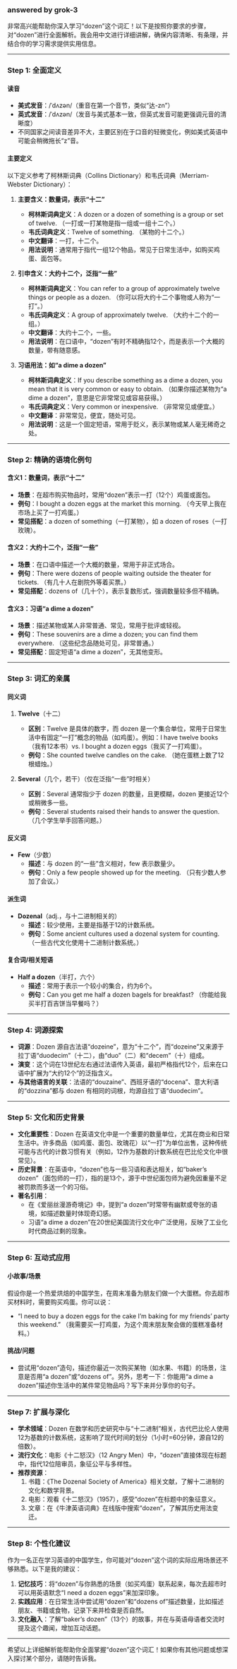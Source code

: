 ### answered by grok-3
非常高兴能帮助你深入学习“dozen”这个词汇！以下是按照你要求的步骤，对“dozen”进行全面解析。我会用中文进行详细讲解，确保内容清晰、有条理，并结合你的学习需求提供实用信息。

---

### Step 1: 全面定义

#### 读音
- **美式发音**：/ˈdʌzən/（重音在第一个音节，类似“达-zn”）
- **英式发音**：/ˈdʌzən/（发音与美式基本一致，但英式发音可能更强调元音的清晰度）
- 不同国家之间读音差异不大，主要区别在于口音的轻微变化，例如美式英语中可能会稍微拖长“z”音。

#### 主要定义
以下定义参考了柯林斯词典（Collins Dictionary）和韦氏词典（Merriam-Webster Dictionary）：

1. **主要含义：数量词，表示“十二”**
   - **柯林斯词典定义**：A dozen or a dozen of something is a group or set of twelve. （一打或一打某物是指一组或一组十二个。）
   - **韦氏词典定义**：Twelve of something. （某物的十二个。）
   - **中文翻译**：一打，十二个。
   - **用法说明**：通常用于指代一组12个物品，常见于日常生活中，如购买鸡蛋、面包等。

2. **引申含义：大约十二个，泛指“一些”**
   - **柯林斯词典定义**：You can refer to a group of approximately twelve things or people as a dozen. （你可以将大约十二个事物或人称为“一打”。）
   - **韦氏词典定义**：A group of approximately twelve. （大约十二个的一组。）
   - **中文翻译**：大约十二个，一些。
   - **用法说明**：在口语中，“dozen”有时不精确指12个，而是表示一个大概的数量，带有随意感。

3. **习语用法：如“a dime a dozen”**
   - **柯林斯词典定义**：If you describe something as a dime a dozen, you mean that it is very common or easy to obtain. （如果你描述某物为“a dime a dozen”，意思是它非常常见或容易获得。）
   - **韦氏词典定义**：Very common or inexpensive. （非常常见或便宜。）
   - **中文翻译**：非常常见，便宜，随处可见。
   - **用法说明**：这是一个固定短语，常用于贬义，表示某物或某人毫无稀奇之处。

---

### Step 2: 精确的语境化例句

#### 含义1：数量词，表示“十二”
- **场景**：在超市购买物品时，常用“dozen”表示一打（12个）鸡蛋或面包。
- **例句**：I bought a dozen eggs at the market this morning. （今天早上我在市场上买了一打鸡蛋。）
- **常见搭配**：a dozen of something（一打某物），如 a dozen of roses（一打玫瑰）。

#### 含义2：大约十二个，泛指“一些”
- **场景**：在口语中描述一个大概的数量，常用于非正式场合。
- **例句**：There were dozens of people waiting outside the theater for tickets. （有几十人在剧院外等着买票。）
- **常见搭配**：dozens of（几十个），表示复数形式，强调数量较多但不精确。

#### 含义3：习语“a dime a dozen”
- **场景**：描述某物或某人非常普通、常见，常用于批评或轻视。
- **例句**：These souvenirs are a dime a dozen; you can find them everywhere. （这些纪念品随处可见，非常普通。）
- **常见搭配**：固定短语“a dime a dozen”，无其他变形。

---

### Step 3: 词汇的亲属

#### 同义词
1. **Twelve**（十二）
   - **区别**：Twelve 是具体的数字，而 dozen 是一个集合单位，常用于日常生活中有固定“一打”概念的物品（如鸡蛋）。例如：I have twelve books（我有12本书）vs. I bought a dozen eggs（我买了一打鸡蛋）。
   - **例句**：She counted twelve candles on the cake. （她在蛋糕上数了12根蜡烛。）

2. **Several**（几个，若干）（仅在泛指“一些”时相关）
   - **区别**：Several 通常指少于 dozen 的数量，且更模糊，dozen 更接近12个或稍微多一些。
   - **例句**：Several students raised their hands to answer the question. （几个学生举手回答问题。）

#### 反义词
- **Few**（少数）
   - **描述**：与 dozen 的“一些”含义相对，few 表示数量少。
   - **例句**：Only a few people showed up for the meeting. （只有少数人参加了会议。）

#### 派生词
- **Dozenal**（adj.，与十二进制相关的）
   - **描述**：较少使用，主要是指基于12的计数系统。
   - **例句**：Some ancient cultures used a dozenal system for counting. （一些古代文化使用十二进制计数系统。）

#### 复合词/相关短语
- **Half a dozen**（半打，六个）
   - **描述**：常用于表示一个较小的集合，约为6个。
   - **例句**：Can you get me half a dozen bagels for breakfast? （你能给我买半打百吉饼当早餐吗？）

---

### Step 4: 词源探索

- **词源**：Dozen 源自古法语“dozeine”，意为“十二个”，而“dozeine”又来源于拉丁语“duodecim”（十二），由“duo”（二）和“decem”（十）组成。
- **演变**：这个词在13世纪左右通过法语传入英语，最初严格指代12个，后来在口语中扩展为“大约12个”的泛指含义。
- **与其他语言的关联**：法语的“douzaine”、西班牙语的“docena”、意大利语的“dozzina”都与 dozen 有相同的词根，均源自拉丁语“duodecim”。

---

### Step 5: 文化和历史背景

- **文化重要性**：Dozen 在英语文化中是一个重要的数量单位，尤其在商业和日常生活中。许多商品（如鸡蛋、面包、玫瑰花）以“一打”为单位出售，这种传统可能与古代的计数习惯有关（例如，12作为基数的计数系统在巴比伦文化中很常见）。
- **历史背景**：在英语中，“dozen”也与一些习语和表达相关，如“baker’s dozen”（面包师的一打），指的是13个，源于中世纪面包师为避免因重量不足被罚款而多送一个的习俗。
- **著名引用**：
  - 在《爱丽丝漫游奇境记》中，提到“a dozen”时常带有幽默或夸张的语境，如描述数量时体现奇幻感。
  - 习语“a dime a dozen”在20世纪美国流行文化中广泛使用，反映了工业化时代商品过剩的现象。

---

### Step 6: 互动式应用

#### 小故事/场景
假设你是一个热爱烘焙的中国学生，在周末准备为朋友们做一个大蛋糕。你去超市买材料时，需要购买鸡蛋。你可以说：
- “I need to buy a dozen eggs for the cake I’m baking for my friends’ party this weekend.” （我需要买一打鸡蛋，为这个周末朋友聚会做的蛋糕准备材料。）

#### 挑战/问题
- 尝试用“dozen”造句，描述你最近一次购买某物（如水果、书籍）的场景，注意是否用“a dozen”或“dozens of”。另外，思考一下：你能用“a dime a dozen”描述你生活中的某件常见物品吗？写下来并分享你的句子。

---

### Step 7: 扩展与深化

- **学术领域**：Dozen 在数学和历史研究中与“十二进制”相关，古代巴比伦人使用12为基数的计数系统，这影响了现代时间的划分（1小时=60分钟，源自12的倍数）。
- **流行文化**：电影《十二怒汉》（12 Angry Men）中，“dozen”直接体现在标题中，指代12位陪审员，象征公平与多样性。
- **推荐资源**：
  1. 书籍：《The Dozenal Society of America》相关文献，了解十二进制的文化和数学背景。
  2. 电影：观看《十二怒汉》（1957），感受“dozen”在标题中的象征意义。
  3. 文章：在《牛津英语词典》在线版中搜索“dozen”，了解其历史用法变迁。

---

### Step 8: 个性化建议

作为一名正在学习英语的中国学生，你可能对“dozen”这个词的实际应用场景还不够熟悉。以下是我的建议：
1. **记忆技巧**：将“dozen”与你熟悉的场景（如买鸡蛋）联系起来，每次去超市时可以用英语默念“I need a dozen eggs”来加深印象。
2. **实践应用**：在日常生活中尝试用“dozen”和“dozens of”描述数量，比如描述朋友、书籍或食物，记录下来并检查是否自然。
3. **文化融入**：了解“baker’s dozen”（13个）的故事，并在与英语母语者交流时提及这个趣闻，增加互动话题。

---

希望以上详细解析能帮助你全面掌握“dozen”这个词汇！如果你有其他问题或想深入探讨某个部分，请随时告诉我。